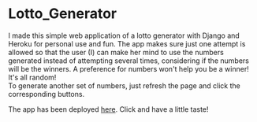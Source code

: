 # Lotto_Generator

I made this simple web application of a lotto generator with Django and Heroku for personal use and fun. The app makes sure just one attempt is allowed so that the user (I) can make her mind to use the numbers generated instead of attempting several times, considering if the numbers will be the winners. A preference for numbers won't help you be a winner! It's all random!  
To generate another set of numbers, just refresh the page and click the corresponding buttons. 

The app has been deployed [here](https://luckylottonumbers.herokuapp.com/). Click and have a little taste!
